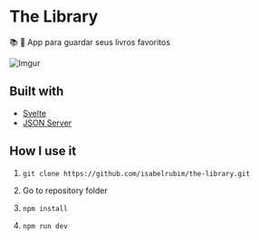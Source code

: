 # The Library

:books: :yellow_heart: App para guardar seus livros favoritos

![Imgur](https://i.imgur.com/QUQxo0m.png)

## Built with

* [Svelte](https://svelte.dev/)
* [JSON Server](https://www.npmjs.com/package/json-server)

## How I use it

1. ``git clone https://github.com/isabelrubim/the-library.git``

2. Go to repository folder

3. ``npm install``

4. ``npm run dev``

